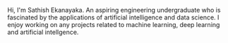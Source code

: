 Hi, I'm Sathish Ekanayaka. An aspiring engineering undergraduate who is fascinated by the applications of artificial intelligence and data science.
I enjoy working on any projects related to machine learning, deep learning and artificial intellgence.

<!---
sathish-ekanayaka/sathish-ekanayaka is a ✨ special ✨ repository because its `README.md` (this file) appears on your GitHub profile.
You can click the Preview link to take a look at your changes.
--->
